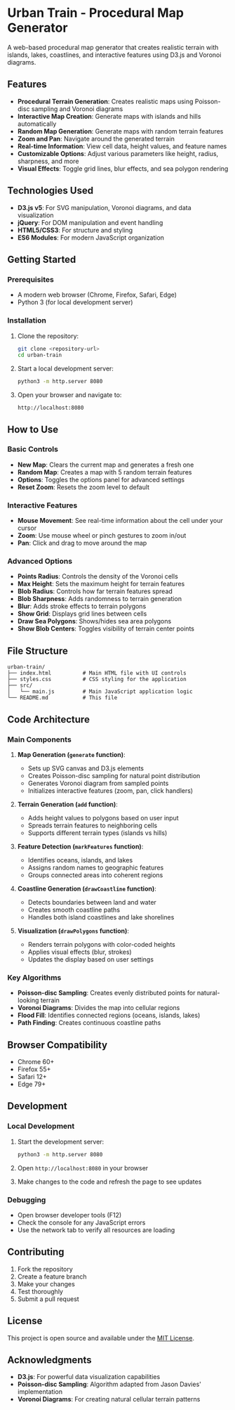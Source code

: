 # Urban Train - Procedural Map Generator

A web-based procedural map generator that creates realistic terrain with islands, lakes, coastlines, and interactive features using D3.js and Voronoi diagrams.

## Features

- **Procedural Terrain Generation**: Creates realistic maps using Poisson-disc sampling and Voronoi diagrams
- **Interactive Map Creation**: Generate maps with islands and hills automatically
- **Random Map Generation**: Generate maps with random terrain features
- **Zoom and Pan**: Navigate around the generated terrain
- **Real-time Information**: View cell data, height values, and feature names
- **Customizable Options**: Adjust various parameters like height, radius, sharpness, and more
- **Visual Effects**: Toggle grid lines, blur effects, and sea polygon rendering

## Technologies Used

- **D3.js v5**: For SVG manipulation, Voronoi diagrams, and data visualization
- **jQuery**: For DOM manipulation and event handling
- **HTML5/CSS3**: For structure and styling
- **ES6 Modules**: For modern JavaScript organization

## Getting Started

### Prerequisites

- A modern web browser (Chrome, Firefox, Safari, Edge)
- Python 3 (for local development server)

### Installation

1. Clone the repository:
   ```bash
   git clone <repository-url>
   cd urban-train
   ```

2. Start a local development server:
   ```bash
   python3 -m http.server 8080
   ```

3. Open your browser and navigate to:
   ```
   http://localhost:8080
   ```

## How to Use

### Basic Controls

- **New Map**: Clears the current map and generates a fresh one
- **Random Map**: Creates a map with 5 random terrain features
- **Options**: Toggles the options panel for advanced settings
- **Reset Zoom**: Resets the zoom level to default

### Interactive Features

- **Mouse Movement**: See real-time information about the cell under your cursor
- **Zoom**: Use mouse wheel or pinch gestures to zoom in/out
- **Pan**: Click and drag to move around the map

### Advanced Options

- **Points Radius**: Controls the density of the Voronoi cells
- **Max Height**: Sets the maximum height for terrain features
- **Blob Radius**: Controls how far terrain features spread
- **Blob Sharpness**: Adds randomness to terrain generation
- **Blur**: Adds stroke effects to terrain polygons
- **Show Grid**: Displays grid lines between cells
- **Draw Sea Polygons**: Shows/hides sea area polygons
- **Show Blob Centers**: Toggles visibility of terrain center points

## File Structure

```
urban-train/
├── index.html          # Main HTML file with UI controls
├── styles.css          # CSS styling for the application
├── src/
│   └── main.js         # Main JavaScript application logic
└── README.md           # This file
```

## Code Architecture

### Main Components

1. **Map Generation (`generate` function)**:
   - Sets up SVG canvas and D3.js elements
   - Creates Poisson-disc sampling for natural point distribution
   - Generates Voronoi diagram from sampled points
   - Initializes interactive features (zoom, pan, click handlers)

2. **Terrain Generation (`add` function)**:
   - Adds height values to polygons based on user input
   - Spreads terrain features to neighboring cells
   - Supports different terrain types (islands vs hills)

3. **Feature Detection (`markFeatures` function)**:
   - Identifies oceans, islands, and lakes
   - Assigns random names to geographic features
   - Groups connected areas into coherent regions

4. **Coastline Generation (`drawCoastline` function)**:
   - Detects boundaries between land and water
   - Creates smooth coastline paths
   - Handles both island coastlines and lake shorelines

5. **Visualization (`drawPolygons` function)**:
   - Renders terrain polygons with color-coded heights
   - Applies visual effects (blur, strokes)
   - Updates the display based on user settings

### Key Algorithms

- **Poisson-disc Sampling**: Creates evenly distributed points for natural-looking terrain
- **Voronoi Diagrams**: Divides the map into cellular regions
- **Flood Fill**: Identifies connected regions (oceans, islands, lakes)
- **Path Finding**: Creates continuous coastline paths

## Browser Compatibility

- Chrome 60+
- Firefox 55+
- Safari 12+
- Edge 79+

## Development

### Local Development

1. Start the development server:
   ```bash
   python3 -m http.server 8080
   ```

2. Open `http://localhost:8080` in your browser

3. Make changes to the code and refresh the page to see updates

### Debugging

- Open browser developer tools (F12)
- Check the console for any JavaScript errors
- Use the network tab to verify all resources are loading

## Contributing

1. Fork the repository
2. Create a feature branch
3. Make your changes
4. Test thoroughly
5. Submit a pull request

## License

This project is open source and available under the [MIT License](LICENSE).

## Acknowledgments

- **D3.js**: For powerful data visualization capabilities
- **Poisson-disc Sampling**: Algorithm adapted from Jason Davies' implementation
- **Voronoi Diagrams**: For creating natural cellular terrain patterns
